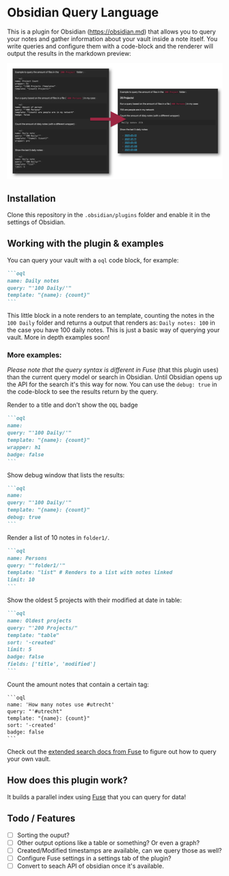 # Obsidian Query Language 

This is a plugin for Obsidian (https://obsidian.md) that allows you to query your notes and gather information about your vault inside a note itself. You write queries and configure them with a code-block and the renderer will output the results in the markdown preview:

![](images/example-oql-screenshot.png)

## Installation

Clone this repository in the `.obsidian/plugins` folder and enable it in the settings of Obsidian. 

## Working with the plugin & examples

You can query your vault with a `oql` code block, for example:

````markdown
```oql
name: Daily notes
query: "'100 Daily/'"
template: "{name}: {count}"
```
````

This little block in a note renders to an template, counting the notes in the `100 Daily` folder and returns a output that renders as: `Daily notes: 100` in the case you have 100 daily notes. This is just a basic way of querying your vault. More in depth examples soon!

### More examples:

*Please note that the query syntax is different in Fuse* (that this plugin uses) than the current query model or search in Obsidian. Until Obsidian opens up the API for the search it's this way for now. You can use the `debug: true` in the code-block to see the results return by the query.

Render to a title and don't show the `OQL` badge

````markdown
```oql
name: 
query: "'100 Daily/'"
template: "{name}: {count}"
wrapper: h1
badge: false
```
````

Show debug window that lists the results:

````markdown
```oql
name: 
query: "'100 Daily/'"
template: "{name}: {count}"
debug: true
```
````

Render a list of 10 notes in `folder1/`.

````markdown
```oql
name: Persons
query: "'folder1/'"
template: "list" # Renders to a list with notes linked
limit: 10
```
````

Show the oldest 5 projects with their modified at date in table:

````markdown
```oql
name: Oldest projects
query: "'200 Projects/"
template: "table"
sort: '-created'
limit: 5
badge: false
fields: ['title', 'modified']
```
````

Count the amount notes that contain a certain tag:

````
```oql
name: 'How many notes use #utrecht'
query: "'#utrecht"
template: "{name}: {count}"
sort: '-created'
badge: false
```
````

Check out the [extended search docs from Fuse](https://fusejs.io/examples.html#extended-search) to figure out how to query your own vault.

## How does this plugin work?

It builds a parallel index using [Fuse](https://fusejs.io/) that you can query for data! 

## Todo / Features

- [ ] Sorting the ouput?
- [ ] Other output options like a table or something? Or even a graph?
- [ ] Created/Modified timestamps are available, can we query those as well?
- [ ] Configure Fuse settings in a settings tab of the plugin?
- [ ] Convert to seach API of obsidian once it's available.